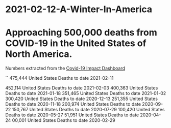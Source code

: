 # 2021-02-12-A-Winter-In-America

# Approaching 500,000 deaths from COVID-19 in the United States of North America.

Numbers extracted from the [Covid-19 Impact Dashboard](https://epvisual.com/COVID-19-Impact/Dashboard)

``
475,444 United States Deaths to date 2021-02-11

452,114 United States Deaths to date 2021-02-03
400,363 United States Deaths to date 2021-01-18
351,465 United States Deaths to date 2021-01-02
300,420 United States Deaths to date 2020-12-13
251,355 United States Deaths to date 2020-11-18
200,974 United States Deaths to date 2020-09-22
150,767 United States Deaths to date 2020-07-29
100,420 United States Deaths to date 2020-05-27
 51,951 United States Deaths to date 2020-04-24
 00,001 United States Deaths to date 2020-02-29
```
